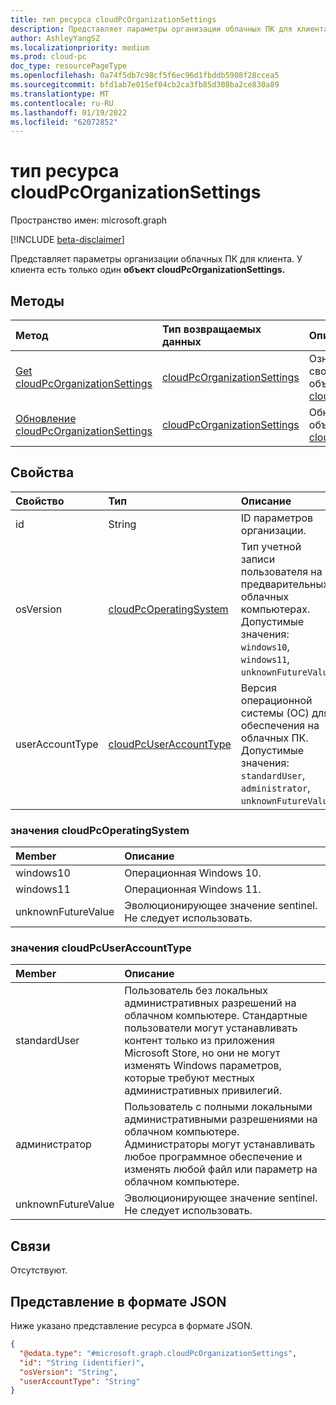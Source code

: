 ```yaml
---
title: тип ресурса cloudPcOrganizationSettings
description: Представляет параметры организации облачных ПК для клиента.
author: AshleyYangSZ
ms.localizationpriority: medium
ms.prod: cloud-pc
doc_type: resourcePageType
ms.openlocfilehash: 0a74f5db7c98cf5f6ec96d1fbddb5908f28ccea5
ms.sourcegitcommit: bfd1ab7e015ef04cb2ca3fb85d308ba2ce830a89
ms.translationtype: MT
ms.contentlocale: ru-RU
ms.lasthandoff: 01/19/2022
ms.locfileid: "62072852"
---
```

# <a name="cloudpcorganizationsettings-resource-type"></a>тип ресурса cloudPcOrganizationSettings

Пространство имен: microsoft.graph

[!INCLUDE [beta-disclaimer](../../includes/beta-disclaimer.md)]

Представляет параметры организации облачных ПК для клиента. У клиента есть только один **объект cloudPcOrganizationSettings.**

## <a name="methods"></a>Методы
|Метод|Тип возвращаемых данных|Описание|
|:---|:---|:---|
|[Get cloudPcOrganizationSettings](../api/cloudpcorganizationsettings-get.md)|[cloudPcOrganizationSettings](../resources/cloudpcorganizationsettings.md)|Ознакомьтесь с свойствами и отношениями объекта [cloudPcOrganizationSettings.](../resources/cloudpcorganizationsettings.md)|
|[Обновление cloudPcOrganizationSettings](../api/cloudpcorganizationsettings-update.md)|[cloudPcOrganizationSettings](../resources/cloudpcorganizationsettings.md)|Обновление свойств объекта [cloudPcOrganizationSettings.](../resources/cloudpcorganizationsettings.md)|

## <a name="properties"></a>Свойства
|Свойство|Тип|Описание|
|:---|:---|:---|
|id|String|ID параметров организации.|
|osVersion|[cloudPcOperatingSystem](#cloudpcoperatingsystem-values)|Тип учетной записи пользователя на предварительных облачных компьютерах. Допустимые значения: `windows10`, `windows11`, `unknownFutureValue`.|
|userAccountType|[cloudPcUserAccountType](#cloudpcuseraccounttype-values)|Версия операционной системы (ОС) для обеспечения на облачных ПК. Допустимые значения: `standardUser`, `administrator`, `unknownFutureValue`.|

### <a name="cloudpcoperatingsystem-values"></a>значения cloudPcOperatingSystem

|Member|Описание|
|:---|:---|
|windows10|Операционная Windows 10.|
|windows11|Операционная Windows 11.|
|unknownFutureValue|Эволюционирующее значение sentinel. Не следует использовать.|

### <a name="cloudpcuseraccounttype-values"></a>значения cloudPcUserAccountType

|Member|Описание|
|:---|:---|
|standardUser|Пользователь без локальных административных разрешений на облачном компьютере. Стандартные пользователи могут устанавливать контент только из приложения Microsoft Store, но они не могут изменять Windows параметров, которые требуют местных административных привилегий.|
|администратор|Пользователь с полными локальными административными разрешениями на облачном компьютере. Администраторы могут устанавливать любое программное обеспечение и изменять любой файл или параметр на облачном компьютере.|
|unknownFutureValue|Эволюционирующее значение sentinel. Не следует использовать.|

## <a name="relationships"></a>Связи
Отсутствуют.

## <a name="json-representation"></a>Представление в формате JSON
Ниже указано представление ресурса в формате JSON.
<!-- {
  "blockType": "resource",
  "keyProperty": "id",
  "@odata.type": "microsoft.graph.cloudPcOrganizationSettings",
  "openType": false
}
-->
``` json
{
  "@odata.type": "#microsoft.graph.cloudPcOrganizationSettings",
  "id": "String (identifier)",
  "osVersion": "String",
  "userAccountType": "String"
}
```
